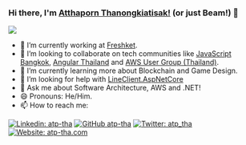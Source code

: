 ### Hi there, I'm [Atthaporn Thanongkiatisak!](https://www.atp-tha.com) (or just Beam!) 👋

![](https://komarev.com/ghpvc/?username=atp-tha&color=blue)

- 🔭 I’m currently working at [Freshket](https://www.freshket.co/).
- 👯 I’m looking to collaborate on tech communities like [JavaScript Bangkok](https://javascriptbangkok.com/), [Angular Thailand](https://twitter.com/angularthailand) and [AWS User Group (Thailand)](https://medium.com/aws-user-group).
- 🌱 I’m currently learning more about Blockchain and Game Design.
- 🤔 I’m looking for help with [LineClient.AspNetCore](https://github.com/atp-tha/LineClient.AspNetCore)
- 💬 Ask me about Software Architecture, AWS and .NET!
- 😄 Pronouns: He/Him.
- 📫 How to reach me:

[![Linkedin: atp-tha](https://img.shields.io/badge/atp--tha-blue?style=flat-square&logo=Linkedin&logoColor=white&link=https://www.linkedin.com/in/atp-tha/)](https://www.linkedin.com/in/atp-tha/)
[![GitHub atp-tha](https://img.shields.io/github/followers/atp-tha?label=follow&style=social)](https://github.com/atp-tha)
[![Twitter: atp_tha](https://img.shields.io/twitter/follow/atp_tha?style=social)](https://twitter.com/atp_tha)
[![Website: atp-tha.com](https://img.shields.io/badge/Website-atp--tha.com-blue?logo=gatsby)](https://www.atp-tha.com/)

<!--
**atp-tha/atp-tha** is a ✨ _special_ ✨ repository because its `README.md` (this file) appears on your GitHub profile.

- ⚡ Fun fact: ...
-->
